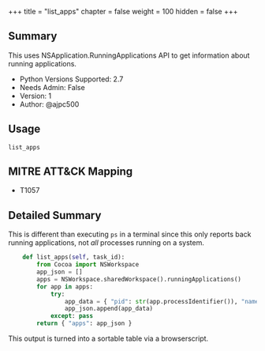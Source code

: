 +++
title = "list_apps"
chapter = false
weight = 100
hidden = false
+++

## Summary

This uses NSApplication.RunningApplications API to get information about running applications.

- Python Versions Supported: 2.7
- Needs Admin: False  
- Version: 1  
- Author: @ajpc500  

## Usage

```
list_apps
```

## MITRE ATT&CK Mapping

- T1057  

## Detailed Summary
This is different than executing `ps` in a terminal since this only reports back running applications, not _all_ processes running on a system.

```Python
    def list_apps(self, task_id):
        from Cocoa import NSWorkspace
        app_json = []
        apps = NSWorkspace.sharedWorkspace().runningApplications()
        for app in apps:
            try:
                app_data = { "pid": str(app.processIdentifier()), "name": str(app.localizedName()), "exec_url": str(app.executableURL()) }
                app_json.append(app_data)
            except: pass
        return { "apps": app_json }

```

This output is turned into a sortable table via a browserscript.

